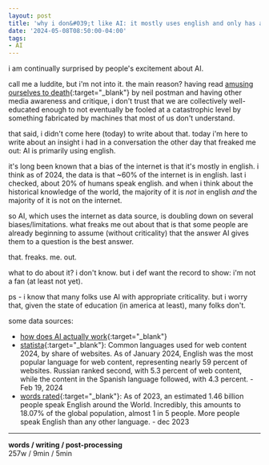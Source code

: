 ```yaml
---
layout: post
title: 'why i don&#039;t like AI: it mostly uses english and only has access to the internet'
date: '2024-05-08T08:50:00-04:00'
tags:
- AI
--- 
```



i am continually surprised by people's excitement about AI. 

call me a luddite, but i'm not into it. the main reason? having read [amusing ourselves to death](https://www.goodreads.com/book/show/74034.Amusing_Ourselves_to_Death){:target="_blank"} by neil postman and having other media awareness and critique, i don't trust that we are collectively well-educated enough to not eventually be fooled at a catastrophic level by something fabricated by machines that most of us don't understand. 

that said, i didn't come here (today) to write about that. today i'm here to write about an insight i had in a conversation the other day that freaked me out: AI is primarily using english. 

it's long been known that a bias of the internet is that it's mostly in english. i think as of 2024, the data is that ~60% of the internet is in english. last i checked, about 20% of humans speak english. and when i think about the historical knowledge of the world, the majority of it is *not* in english *and* the majority of it is not on the internet. 

so AI, which uses the internet as data source, is doubling down on several biases/limitations. what freaks me out about that is that some people are already beginning to assume (without criticality) that the answer AI gives them to a question is the best answer. 

that. freaks. me. out. 

what to do about it? i don't know. but i def want the record to show: i'm not a fan (at least not yet).

ps - i know that many folks use AI with appropriate criticality. but i worry that, given the state of education (in america at least), many folks don't. 


some data sources:

* [how does AI actually work](https://blog.mozilla.org/en/internet-culture/how-does-ai-work/){:target="_blank"}
* [statista](https://www.statista.com/statistics/262946/most-common-languages-on-the-internet/#:~:text=Common%20languages%20used%20for%20web%20content%202024%2C%20by%20share%20of%20websites&text=As%20of%20January%202024%2C%20English,language%20followed%2C%20with%204.3%20percent.){:target="_blank"}: Common languages used for web content 2024, by share of websites. As of January 2024, English was the most popular language for web content, representing nearly 59 percent of websites. Russian ranked second, with 5.3 percent of web content, while the content in the Spanish language followed, with 4.3 percent. - Feb 19, 2024
* [words rated](https://wordsrated.com/how-many-people-speak-english/#:~:text=As%20of%202023%2C%20an%20estimated,English%20than%20any%20other%20language.){:target="_blank"}: As of 2023, an estimated 1.46 billion people speak English around the World. Incredibly, this amounts to 18.07% of the global population, almost 1 in 5 people. More people speak English than any other language. - dec 2023

---


<!-- hyperlink bank -->


<!-- &#042; = asterisk -->
<!-- &#039; = single quote '-->

**words / writing / post-processing**  
257w / 9min / 5min